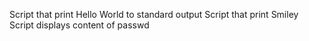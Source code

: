 Script that print Hello World to standard output
Script that print Smiley
Script displays content of passwd
